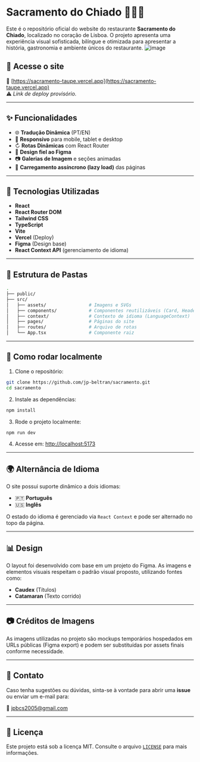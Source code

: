 # Sacramento do Chiado 🍷🇵🇹

Este é o repositório oficial do website do restaurante **Sacramento do Chiado**, localizado no coração de Lisboa. O projeto apresenta uma experiência visual sofisticada, bilíngue e otimizada para apresentar a história, gastronomia e ambiente únicos do restaurante.
![image](https://github.com/user-attachments/assets/a684aaf0-b6bd-44f8-9a33-6ad41cefbda9)


## 🔗 Acesse o site

📍 [https://sacramento-taupe.vercel.app](https://sacramento-taupe.vercel.app)  
⚠️ *Link de deploy provisório.*

---

## ✨ Funcionalidades

- 🌐 **Tradução Dinâmica** (PT/EN)
- 📱 **Responsivo** para mobile, tablet e desktop
- ↻ **Rotas Dinâmicas** com React Router
- 🎨 **Design fiel ao Figma**
- 📷 **Galerias de Imagem** e seções animadas
- 🔀 **Carregamento assíncrono (lazy load)** das páginas

---

## 💠 Tecnologias Utilizadas

- **React**
- **React Router DOM**
- **Tailwind CSS**
- **TypeScript**
- **Vite**
- **Vercel** (Deploy)
- **Figma** (Design base)
- **React Context API** (gerenciamento de idioma)

---

## 🧱 Estrutura de Pastas

```bash
.
├── public/
├── src/
│   ├── assets/                # Imagens e SVGs
│   ├── components/            # Componentes reutilizáveis (Card, Header, Footer, etc)
│   ├── context/               # Contexto de idioma (LanguageContext)
│   ├── pages/                 # Páginas do site
│   ├── routes/                # Arquivo de rotas
│   └── App.tsx                # Componente raiz
```

---

## 🚀 Como rodar localmente

1. Clone o repositório:

```bash
git clone https://github.com/jp-beltran/sacramento.git
cd sacramento
```

2. Instale as dependências:

```bash
npm install
```

3. Rode o projeto localmente:

```bash
npm run dev
```

4. Acesse em: [http://localhost:5173](http://localhost:5173)

---

## 🌍 Alternância de Idioma

O site possui suporte dinâmico a dois idiomas:

- 🇵🇹 **Português**
- 🇺🇸 **Inglês**

O estado do idioma é gerenciado via `React Context` e pode ser alternado no topo da página.

---

## 📊 Design

O layout foi desenvolvido com base em um projeto do Figma. As imagens e elementos visuais respeitam o padrão visual proposto, utilizando fontes como:

- **Caudex** (Títulos)
- **Catamaran** (Texto corrido)

---

## 📷 Créditos de Imagens

As imagens utilizadas no projeto são mockups temporários hospedados em URLs públicas (Figma export) e podem ser substituídas por assets finais conforme necessidade.

---

## 📩 Contato

Caso tenha sugestões ou dúvidas, sinta-se à vontade para abrir uma **issue** ou enviar um e-mail para:

📧 jpbcs2005@gmail.com

---

## 📍 Licença

Este projeto está sob a licença MIT. Consulte o arquivo [`LICENSE`](LICENSE) para mais informações.
